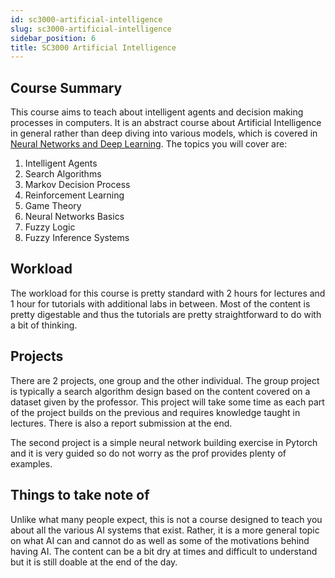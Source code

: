 ```yaml
---
id: sc3000-artificial-intelligence
slug: sc3000-artificial-intelligence
sidebar_position: 6
title: SC3000 Artificial Intelligence
---
```


## Course Summary

This course aims to teach about intelligent agents and decision making processes in computers. It is an abstract course about Artificial Intelligence in general rather than deep diving into various models, which is covered in [Neural Networks and Deep Learning](../MPEs/SCSE/CZ4042%20Neural%20Networks%20and%20Deep%20Learning.md). The topics you will cover are:

1. Intelligent Agents
2. Search Algorithms
3. Markov Decision Process
4. Reinforcement Learning
5. Game Theory
6. Neural Networks Basics
7. Fuzzy Logic
8. Fuzzy Inference Systems

## Workload

The workload for this course is pretty standard with 2 hours for lectures and 1 hour for tutorials with additional labs in between. Most of the content is pretty digestable and thus the tutorials are pretty straightforward to do with a bit of thinking.

## Projects

There are 2 projects, one group and the other individual. The group project is typically a search algorithm design based on the content covered on a dataset given by the professor. This project will take some time as each part of the project builds on the previous and requires knowledge taught in lectures. There is also a report submission at the end.

The second project is a simple neural network building exercise in Pytorch and it is very guided so do not worry as the prof provides plenty of examples.

## Things to take note of

Unlike what many people expect, this is not a course designed to teach you about all the various AI systems that exist. Rather, it is a more general topic on what AI can and cannot do as well as some of the motivations behind having AI. The content can be a bit dry at times and difficult to understand but it is still doable at the end of the day.
